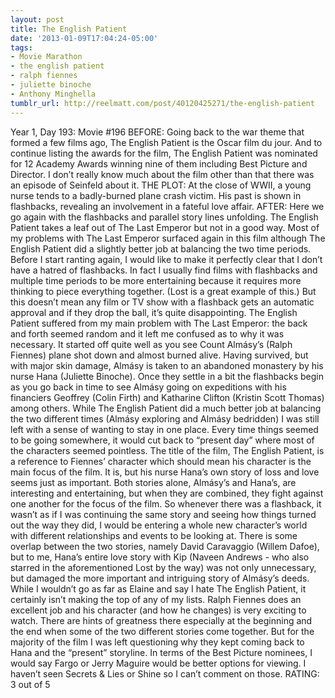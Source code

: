 ```yaml
---
layout: post
title: The English Patient
date: '2013-01-09T17:04:24-05:00'
tags:
- Movie Marathon
- the english patient
- ralph fiennes
- juliette binoche
- Anthony Minghella
tumblr_url: http://reelmatt.com/post/40120425271/the-english-patient
---
```

Year 1, Day 193: Movie #196
BEFORE: Going back to the war theme that formed a few films ago, The English Patient is the Oscar film du jour. And to continue listing the awards for the film, The English Patient was nominated for 12 Academy Awards winning nine of them including Best Picture and Director. I don’t really know much about the film other than that there was an episode of Seinfeld about it.
THE PLOT: At the close of WWII, a young nurse tends to a badly-burned plane crash victim. His past is shown in flashbacks, revealing an involvement in a fateful love affair.
AFTER: Here we go again with the flashbacks and parallel story lines unfolding. The English Patient takes a leaf out of The Last Emperor but not in a good way. Most of my problems with The Last Emperor surfaced again in this film although The English Patient did a slightly better job at balancing the two time periods.
Before I start ranting again, I would like to make it perfectly clear that I don’t have a hatred of flashbacks. In fact I usually find films with flashbacks and multiple time periods to be more entertaining because it requires more thinking to piece everything together. (Lost is a great example of this.) But this doesn’t mean any film or TV show with a flashback gets an automatic approval and if they drop the ball, it’s quite disappointing.
The English Patient suffered from my main problem with The Last Emperor: the back and forth seemed random and it left me confused as to why it was necessary. It started off quite well as you see Count Almásy’s (Ralph Fiennes) plane shot down and almost burned alive. Having survived, but with major skin damage, Almásy is taken to an abandoned monastery by his nurse Hana (Juliette Binoche). Once they settle in a bit the flashbacks begin as you go back in time to see Almásy going on expeditions with his financiers Geoffrey (Colin Firth) and Katharine Clifton (Kristin Scott Thomas) among others. While The English Patient did a much better job at balancing the two different times (Almásy exploring and Almásy bedridden) I was still left with a sense of wanting to stay in one place. Every time things seemed to be going somewhere, it would cut back to “present day” where most of the characters seemed pointless.
The title of the film, The English Patient, is a reference to Fiennes’ character which should mean his character is the main focus of the film. It is, but his nurse Hana’s own story of loss and love seems just as important. Both stories alone, Almásy’s and Hana’s, are interesting and entertaining, but when they are combined, they fight against one another for the focus of the film. So whenever there was a flashback, it wasn’t as if I was continuing the same story and seeing how things turned out the way they did, I would be entering a whole new character’s world with different relationships and events to be looking at. There is some overlap between the two stories, namely David Caravaggio (Willem Dafoe), but to me, Hana’s entire love story with Kip (Naveen Andrews - who also starred in the aforementioned Lost by the way) was not only unnecessary, but damaged the more important and intriguing story of Almásy’s deeds.
While I wouldn’t go as far as Elaine and say I hate The English Patient, it certainly isn’t making the top of any of my lists. Ralph Fiennes does an excellent job and his character (and how he changes) is very exciting to watch. There are hints of greatness there especially at the beginning and the end when some of the two different stories come together. But for the majority of the film I was left questioning why they kept coming back to Hana and the “present” storyline. In terms of the Best Picture nominees, I would say Fargo or Jerry Maguire would be better options for viewing. I haven’t seen Secrets & Lies or Shine so I can’t comment on those.
RATING: 3 out of 5
